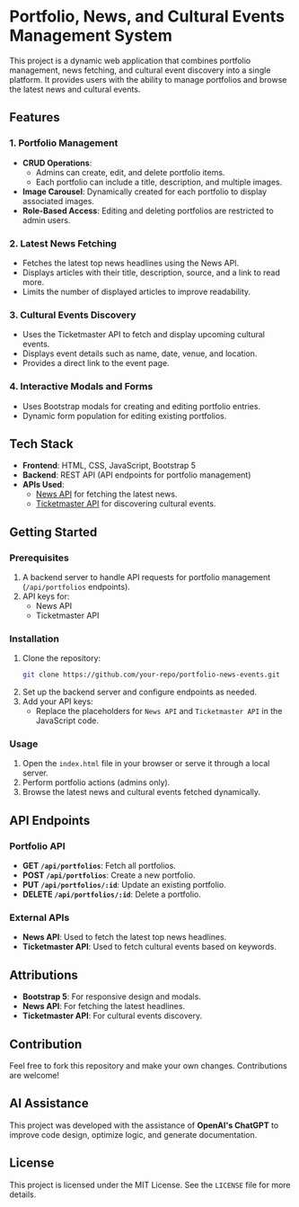 # Portfolio, News, and Cultural Events Management System

This project is a dynamic web application that combines portfolio management, news fetching, and cultural event discovery into a single platform. It provides users with the ability to manage portfolios and browse the latest news and cultural events. 

## Features

### 1. **Portfolio Management**
- **CRUD Operations**: 
  - Admins can create, edit, and delete portfolio items. 
  - Each portfolio can include a title, description, and multiple images.
- **Image Carousel**: Dynamically created for each portfolio to display associated images.
- **Role-Based Access**: Editing and deleting portfolios are restricted to admin users.

### 2. **Latest News Fetching**
- Fetches the latest top news headlines using the News API.
- Displays articles with their title, description, source, and a link to read more.
- Limits the number of displayed articles to improve readability.

### 3. **Cultural Events Discovery**
- Uses the Ticketmaster API to fetch and display upcoming cultural events.
- Displays event details such as name, date, venue, and location.
- Provides a direct link to the event page.

### 4. **Interactive Modals and Forms**
- Uses Bootstrap modals for creating and editing portfolio entries.
- Dynamic form population for editing existing portfolios.

## Tech Stack
- **Frontend**: HTML, CSS, JavaScript, Bootstrap 5
- **Backend**: REST API (API endpoints for portfolio management)
- **APIs Used**:
  - [News API](https://newsapi.org/) for fetching the latest news.
  - [Ticketmaster API](https://developer.ticketmaster.com/) for discovering cultural events.

## Getting Started

### Prerequisites
1. A backend server to handle API requests for portfolio management (`/api/portfolios` endpoints).
2. API keys for:
   - News API
   - Ticketmaster API

### Installation
1. Clone the repository:
   ```bash
   git clone https://github.com/your-repo/portfolio-news-events.git
   ```
2. Set up the backend server and configure endpoints as needed.
3. Add your API keys:
   - Replace the placeholders for `News API` and `Ticketmaster API` in the JavaScript code.

### Usage
1. Open the `index.html` file in your browser or serve it through a local server.
2. Perform portfolio actions (admins only).
3. Browse the latest news and cultural events fetched dynamically.

## API Endpoints

### Portfolio API
- **GET `/api/portfolios`**: Fetch all portfolios.
- **POST `/api/portfolios`**: Create a new portfolio.
- **PUT `/api/portfolios/:id`**: Update an existing portfolio.
- **DELETE `/api/portfolios/:id`**: Delete a portfolio.

### External APIs
- **News API**: Used to fetch the latest top news headlines.
- **Ticketmaster API**: Used to fetch cultural events based on keywords.

## Attributions
- **Bootstrap 5**: For responsive design and modals.
- **News API**: For fetching the latest headlines.
- **Ticketmaster API**: For cultural events discovery.

## Contribution
Feel free to fork this repository and make your own changes. Contributions are welcome!

## AI Assistance
This project was developed with the assistance of **OpenAI's ChatGPT** to improve code design, optimize logic, and generate documentation.

## License
This project is licensed under the MIT License. See the `LICENSE` file for more details.
